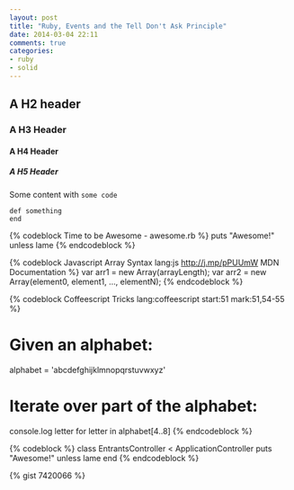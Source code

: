 ```yaml
---
layout: post
title: "Ruby, Events and the Tell Don't Ask Principle"
date: 2014-03-04 22:11
comments: true
categories: 
- ruby
- solid
---
```


## A H2 header
### A H3 Header
#### A H4 Header
##### A H5 Header
Some content with `some code`

    def something
    end

{% codeblock Time to be Awesome - awesome.rb %}
puts "Awesome!" unless lame
{% endcodeblock %}

{% codeblock Javascript Array Syntax lang:js http://j.mp/pPUUmW MDN Documentation %}
var arr1 = new Array(arrayLength);
var arr2 = new Array(element0, element1, ..., elementN);
{% endcodeblock %}

{% codeblock Coffeescript Tricks lang:coffeescript start:51 mark:51,54-55 %}
# Given an alphabet:
alphabet = 'abcdefghijklmnopqrstuvwxyz'

# Iterate over part of the alphabet:
console.log letter for letter in alphabet[4..8]
{% endcodeblock %}


{% codeblock %}
class EntrantsController < ApplicationController
  puts "Awesome!" unless lame
end
{% endcodeblock %}

{% gist 7420066 %}
